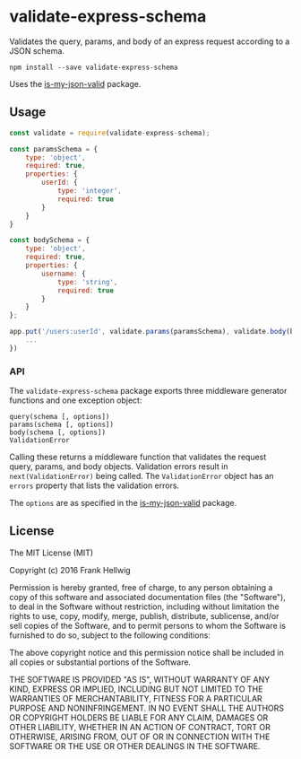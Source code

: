 # validate-express-schema

Validates the query, params, and body of an express request according to a JSON schema.

```
npm install --save validate-express-schema
```

Uses the [is-my-json-valid](https://github.com/mafintosh/is-my-json-valid) package.

## Usage

```javascript
const validate = require(validate-express-schema);

const paramsSchema = {
    type: 'object',
    required: true,
    properties: {
        userId: {
            type: 'integer',
            required: true
        }
    }
}

const bodySchema = {
    type: 'object',
    required: true,
    properties: {
        username: {
            type: 'string',
            required: true
        }
    }
};

app.put('/users:userId', validate.params(paramsSchema), validate.body(bodySchema), (req, res) => {
    ...
})
```

### API

The `validate-express-schema` package exports three middleware generator functions and one exception object:

    query(schema [, options])
    params(schema [, options])
    body(schema [, options])
    ValidationError

Calling these returns a middleware function that validates the request query, params, and body objects.
Validation errors result in `next(ValidationError)` being called.
The `ValidationError` object has an `errors` property that lists the validation errors.

The `options` are as specified in the [is-my-json-valid](https://github.com/mafintosh/is-my-json-valid) package.

## License

The MIT License (MIT)

Copyright (c) 2016 Frank Hellwig

Permission is hereby granted, free of charge, to any person obtaining a copy
of this software and associated documentation files (the "Software"), to deal
in the Software without restriction, including without limitation the rights
to use, copy, modify, merge, publish, distribute, sublicense, and/or sell
copies of the Software, and to permit persons to whom the Software is
furnished to do so, subject to the following conditions:

The above copyright notice and this permission notice shall be included in all
copies or substantial portions of the Software.

THE SOFTWARE IS PROVIDED "AS IS", WITHOUT WARRANTY OF ANY KIND, EXPRESS OR
IMPLIED, INCLUDING BUT NOT LIMITED TO THE WARRANTIES OF MERCHANTABILITY,
FITNESS FOR A PARTICULAR PURPOSE AND NONINFRINGEMENT. IN NO EVENT SHALL THE
AUTHORS OR COPYRIGHT HOLDERS BE LIABLE FOR ANY CLAIM, DAMAGES OR OTHER
LIABILITY, WHETHER IN AN ACTION OF CONTRACT, TORT OR OTHERWISE, ARISING FROM,
OUT OF OR IN CONNECTION WITH THE SOFTWARE OR THE USE OR OTHER DEALINGS IN THE
SOFTWARE.
